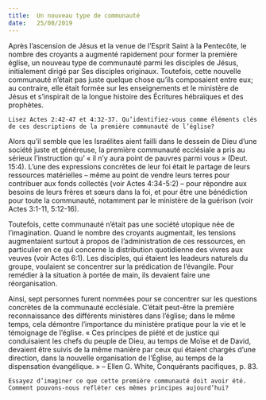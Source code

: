 ```yaml
---
title:  Un nouveau type de communauté
date:   25/08/2019
---
```


Après l’ascension de Jésus et la venue de l’Esprit Saint à la Pentecôte, le nombre des croyants a augmenté rapidement pour former la première église, un nouveau type de communauté parmi les disciples de Jésus, initialement dirigé par Ses disciples originaux. Toutefois, cette nouvelle communauté n’était pas juste quelque chose qu’ils composaient entre eux; au contraire, elle était formée sur les enseignements et le ministère de Jésus et s’inspirait de la longue histoire des Écritures hébraïques et des prophètes.

`Lisez Actes 2:42-47 et 4:32-37. Qu’identifiez-vous comme éléments clés de ces descriptions de la première communauté de l’église?`

Alors qu’il semble que les Israélites aient failli dans le dessein de Dieu d’une société juste et généreuse, la première communauté ecclésiale a pris au sérieux l’instruction qu’ « il n’y aura point de pauvres parmi vous » (Deut. 15:4). L’une des expressions concrètes de leur foi était le partage de leurs ressources matérielles – même au point de vendre leurs terres pour contribuer aux fonds collectés (voir Actes 4:34-5:2) – pour répondre aux besoins de leurs frères et sœurs dans la foi, et pour être une bénédiction pour toute la communauté, notamment par le ministère de la guérison (voir Actes 3:1-11, 5:12-16).

Toutefois, cette communauté n’était pas une société utopique née de l’imagination. Quand le nombre des croyants augmentait, les tensions augmentaient surtout à propos de l’administration de ces ressources, en particulier en ce qui concerne la distribution quotidienne des vivres aux veuves (voir Actes 6:1). Les disciples, qui étaient les leadeurs naturels du groupe, voulaient se concentrer sur la prédication de l’évangile. Pour remédier à la situation à portée de main, ils devaient faire une réorganisation.

Ainsi, sept personnes furent nommées pour se concentrer sur les questions concrètes de la communauté ecclésiale. C’était peut-être la première reconnaissance des différents ministères dans l’église; dans le même temps, cela démontre l’importance du ministère pratique pour la vie et le témoignage de l’église. « Ces principes de piété et de justice qui conduisaient les chefs du peuple de Dieu, au temps de Moïse et de David, devaient être suivis de la même manière par ceux qui étaient chargés d’une direction, dans la nouvelle organisation de l’Église, au temps de la dispensation évangélique. » – Ellen G. White, Conquérants pacifiques, p. 83.

`Essayez d’imaginer ce que cette première communauté doit avoir été. Comment pouvons-nous refléter ces mêmes principes aujourd’hui? `